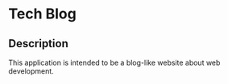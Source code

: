 # Tech Blog 

## Description 

This application is intended to be a blog-like website about web development. 
